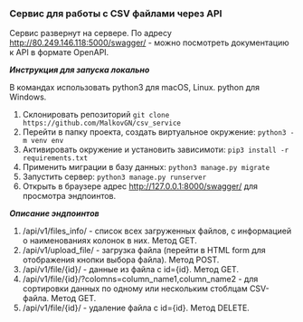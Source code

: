 ### Сервис для работы с CSV файлами через API

Сервис развернут на сервере. 
По адресу http://80.249.146.118:5000/swagger/ - можно посмотреть документацию к API в формате OpenAPI.

***Инструкция для запуска локально***

 В командах использовать python3 для macOS, Linux. python для Windows.

1. Склонировать репозиторий `git clone https://github.com/MalkovGN/csv_service`
2. Перейти в папку проекта, создать виртуальное окружение: `python3 -m venv env`
3. Активировать окружение и установить зависимоти: `pip3 install -r requirements.txt`
4. Применить миграции в базу данных: `python3 manage.py migrate`
5. Запустить сервер: `python3 manage.py runserver`
6. Открыть в браузере адрес http://127.0.0.1:8000/swagger/ для просмотра эндпоинтов.
 
***Описание эндпоинтов***
1. /api/v1/files_info/ - список всех загруженных файлов, с информацией о наименованиях колонок в них. Метод GET.
2. /api/v1/upload_file/ - загрузка файла (перейти в HTML form для отображения кнопки выбора файла). Метод POST.
3. /api/v1/file/{id}/ - данные из файла с id={id}. Метод GET.
4. /api/v1/file/{id}/?colomns=column_name1,column_name2 - для сортировки данных по одному или нескольким стоблцам CSV-файла. Метод GET.
5. /api/v1/file/{id}/ - удаление файла с id={id}. Метод DELETE.
